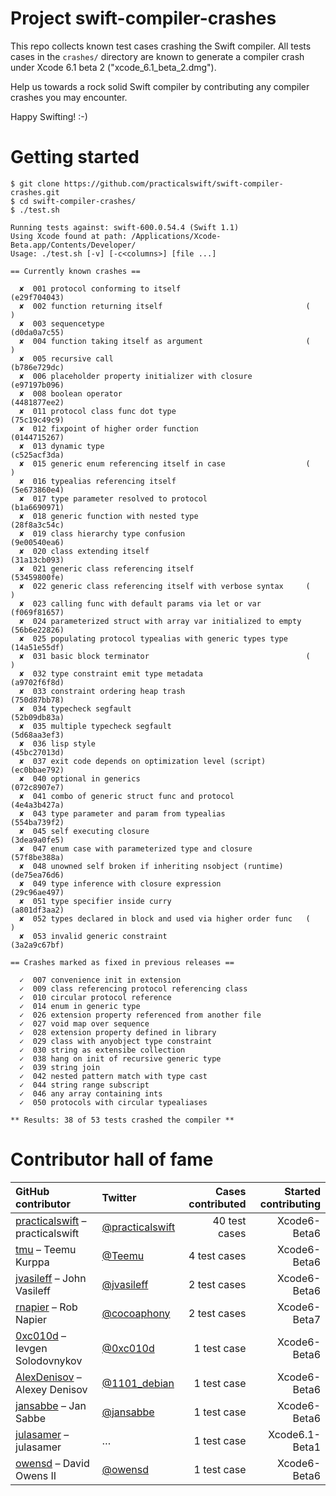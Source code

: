 Project swift-compiler-crashes
==============================

This repo collects known test cases crashing the Swift compiler. All tests cases in the `crashes/` directory are known to generate a compiler crash under Xcode 6.1 beta 2 ("xcode_6.1_beta_2.dmg").

Help us towards a rock solid Swift compiler by contributing any compiler crashes you may encounter.

Happy Swifting! :-)

Getting started
===============

```
$ git clone https://github.com/practicalswift/swift-compiler-crashes.git
$ cd swift-compiler-crashes/
$ ./test.sh

Running tests against: swift-600.0.54.4 (Swift 1.1)
Using Xcode found at path: /Applications/Xcode-Beta.app/Contents/Developer/
Usage: ./test.sh [-v] [-c<columns>] [file ...]

== Currently known crashes ==

  ✘  001 protocol conforming to itself                            (e29f704043)
  ✘  002 function returning itself                                (          )
  ✘  003 sequencetype                                             (d0da0a7c55)
  ✘  004 function taking itself as argument                       (          )
  ✘  005 recursive call                                           (b786e729dc)
  ✘  006 placeholder property initializer with closure            (e97197b096)
  ✘  008 boolean operator                                         (4481877ee2)
  ✘  011 protocol class func dot type                             (75c19c49c9)
  ✘  012 fixpoint of higher order function                        (0144715267)
  ✘  013 dynamic type                                             (c525acf3da)
  ✘  015 generic enum referencing itself in case                  (          )
  ✘  016 typealias referencing itself                             (5e673860e4)
  ✘  017 type parameter resolved to protocol                      (b1a6690971)
  ✘  018 generic function with nested type                        (28f8a3c54c)
  ✘  019 class hierarchy type confusion                           (9e00540ea6)
  ✘  020 class extending itself                                   (31a13cb093)
  ✘  021 generic class referencing itself                         (53459800fe)
  ✘  022 generic class referencing itself with verbose syntax     (          )
  ✘  023 calling func with default params via let or var          (f069f81657)
  ✘  024 parameterized struct with array var initialized to empty (56b6e22826)
  ✘  025 populating protocol typealias with generic types type    (14a51e55df)
  ✘  031 basic block terminator                                   (          )
  ✘  032 type constraint emit type metadata                       (a9702f6f8d)
  ✘  033 constraint ordering heap trash                           (750d87bb78)
  ✘  034 typecheck segfault                                       (52b09db83a)
  ✘  035 multiple typecheck segfault                              (5d68aa3ef3)
  ✘  036 lisp style                                               (45bc27013d)
  ✘  037 exit code depends on optimization level (script)         (ec0bbae792)
  ✘  040 optional in generics                                     (072c8907e7)
  ✘  041 combo of generic struct func and protocol                (4e4a3b427a)
  ✘  043 type parameter and param from typealias                  (554ba739f2)
  ✘  045 self executing closure                                   (3dea9a0fe5)
  ✘  047 enum case with parameterized type and closure            (57f8be388a)
  ✘  048 unowned self broken if inheriting nsobject (runtime)     (de75ea76d6)
  ✘  049 type inference with closure expression                   (29c96ae497)
  ✘  051 type specifier inside curry                              (a801df3aa2)
  ✘  052 types declared in block and used via higher order func   (          )
  ✘  053 invalid generic constraint                               (3a2a9c67bf)

== Crashes marked as fixed in previous releases ==

  ✓  007 convenience init in extension
  ✓  009 class referencing protocol referencing class
  ✓  010 circular protocol reference
  ✓  014 enum in generic type
  ✓  026 extension property referenced from another file
  ✓  027 void map over sequence
  ✓  028 extension property defined in library
  ✓  029 class with anyobject type constraint
  ✓  030 string as extensibe collection
  ✓  038 hang on init of recursive generic type
  ✓  039 string join
  ✓  042 nested pattern match with type cast
  ✓  044 string range subscript
  ✓  046 any array containing ints
  ✓  050 protocols with circular typealiases

** Results: 38 of 53 tests crashed the compiler **

```

Contributor hall of fame
========================

| GitHub contributor | Twitter | Cases contributed | Started contributing |
| :----------------- | :------ | ----------------: | -------------------: |
| <a href="https://github.com/practicalswift">practicalswift</a> – practicalswift | <a href="https://twitter.com/practicalswift">@practicalswift</a> | 40 test cases | Xcode6-Beta6 |
| <a href="https://github.com/tmu">tmu</a> – Teemu Kurppa | <a href="https://twitter.com/Teemu">@Teemu</a> | 4 test cases | Xcode6-Beta6 |
| <a href="https://github.com/jvasileff">jvasileff</a> – John Vasileff | <a href="https://twitter.com/jvasileff">@jvasileff</a> | 2 test cases | Xcode6-Beta6 |
| <a href="https://github.com/rnapier">rnapier</a> – Rob Napier | <a href="https://twitter.com/cocoaphony">@cocoaphony</a> | 2 test cases | Xcode6-Beta7 |
| <a href="https://github.com/0xc010d">0xc010d</a> – Ievgen Solodovnykov | <a href="https://twitter.com/0xc010d">@0xc010d</a> | 1 test case | Xcode6-Beta6 |
| <a href="https://github.com/AlexDenisov">AlexDenisov</a> – Alexey Denisov | <a href="https://twitter.com/1101_debian">@1101_debian</a> | 1 test case | Xcode6-Beta6 |
| <a href="https://github.com/jansabbe">jansabbe</a> – Jan Sabbe | <a href="https://twitter.com/jansabbe">@jansabbe</a> | 1 test case | Xcode6-Beta6 |
| <a href="https://github.com/julasamer">julasamer</a> – julasamer | … | 1 test case | Xcode6.1-Beta1 |
| <a href="https://github.com/owensd">owensd</a> – David Owens II | <a href="https://twitter.com/owensd">@owensd</a> | 1 test case | Xcode6-Beta6 |
